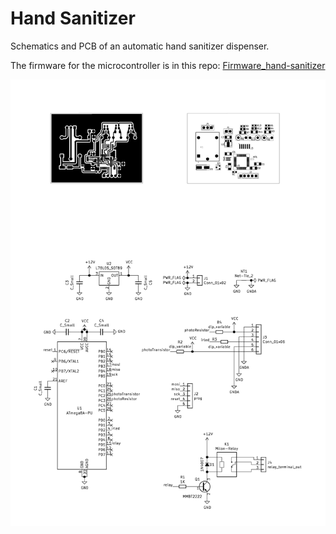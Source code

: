 # Hand Sanitizer

Schematics and PCB of an automatic hand sanitizer dispenser. 

The firmware for the microcontroller is in this repo: [Firmware_hand-sanitizer](https://github.com/soystemd/Firmware_hand-sanitizer)

![copper and schematics](plot/pcb.png)
